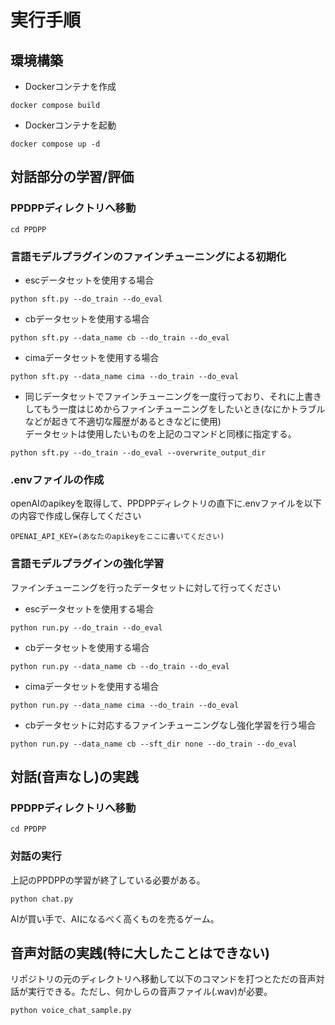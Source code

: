 # 実行手順
## 環境構築
- Dockerコンテナを作成
```
docker compose build
```
- Dockerコンテナを起動
```
docker compose up -d
```
## 対話部分の学習/評価
### PPDPPディレクトリへ移動
```
cd PPDPP
```
### 言語モデルプラグインのファインチューニングによる初期化
- escデータセットを使用する場合
```
python sft.py --do_train --do_eval
```
- cbデータセットを使用する場合
```
python sft.py --data_name cb --do_train --do_eval
```
- cimaデータセットを使用する場合
```
python sft.py --data_name cima --do_train --do_eval
```
- 同じデータセットでファインチューニングを一度行っており、それに上書きしてもう一度はじめからファインチューニングをしたいとき(なにかトラブルなどが起きて不適切な履歴があるときなどに使用)  
データセットは使用したいものを上記のコマンドと同様に指定する。
```
python sft.py --do_train --do_eval --overwrite_output_dir
```
### .envファイルの作成
openAIのapikeyを取得して、PPDPPディレクトリの直下に.envファイルを以下の内容で作成し保存してください
```
OPENAI_API_KEY=(あなたのapikeyをここに書いてください)
```
### 言語モデルプラグインの強化学習
ファインチューニングを行ったデータセットに対して行ってください
- escデータセットを使用する場合
```
python run.py --do_train --do_eval
```
- cbデータセットを使用する場合
```
python run.py --data_name cb --do_train --do_eval
```
- cimaデータセットを使用する場合
```
python run.py --data_name cima --do_train --do_eval
```
- cbデータセットに対応するファインチューニングなし強化学習を行う場合
```
python run.py --data_name cb --sft_dir none --do_train --do_eval
```
## 対話(音声なし)の実践
### PPDPPディレクトリへ移動
```
cd PPDPP
```
### 対話の実行
上記のPPDPPの学習が終了している必要がある。
```
python chat.py
```
AIが買い手で、AIになるべく高くものを売るゲーム。

## 音声対話の実践(特に大したことはできない)
リポジトリの元のディレクトリへ移動して以下のコマンドを打つとただの音声対話が実行できる。ただし、何かしらの音声ファイル(.wav)が必要。
```
python voice_chat_sample.py
```

